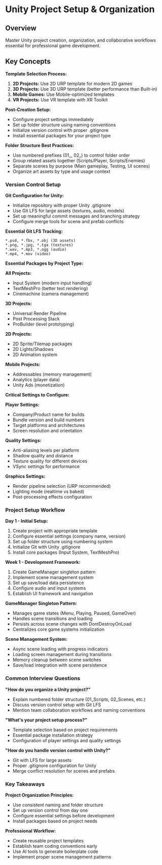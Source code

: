 # Unity Project Setup & Organization

## Overview
Master Unity project creation, organization, and collaborative workflows essential for professional game development.

## Key Concepts

**Template Selection Process:**
1. **2D Projects:** Use 2D URP template for modern 2D games
2. **3D Projects:** Use 3D URP template (better performance than Built-in)
3. **Mobile Games:** Use Mobile-optimized templates
4. **VR Projects:** Use VR template with XR Toolkit

**Post-Creation Setup:**
- Configure project settings immediately
- Set up folder structure using naming conventions
- Initialize version control with proper .gitignore
- Install essential packages for your project type

**Folder Structure Best Practices:**
- Use numbered prefixes (01_, 02_) to control folder order
- Group related assets together (Scripts/Player, Scripts/Enemies)
- Separate scenes by purpose (Main gameplay, Testing, UI scenes)
- Organize art assets by type and usage context

### Version Control Setup

**Git Configuration for Unity:**
- Initialize repository with proper Unity .gitignore
- Use Git LFS for large assets (textures, audio, models)
- Set up meaningful commit messages and branching strategy
- Configure merge tools for scene and prefab conflicts

**Essential Git LFS Tracking:**
```
*.psd, *.fbx, *.obj (3D assets)
*.png, *.jpg, *.tga (textures)  
*.wav, *.mp3, *.ogg (audio)
*.mp4, *.mov (video)
```

**Essential Packages by Project Type:**

**All Projects:**
- Input System (modern input handling)
- TextMeshPro (better text rendering)
- Cinemachine (camera management)

**3D Projects:**
- Universal Render Pipeline
- Post Processing Stack
- ProBuilder (level prototyping)

**2D Projects:**
- 2D Sprite/Tilemap packages
- 2D Lights/Shadows
- 2D Animation system

**Mobile Projects:**
- Addressables (memory management)
- Analytics (player data)
- Unity Ads (monetization)

**Critical Settings to Configure:**

**Player Settings:**
- Company/Product name for builds
- Bundle version and build numbers
- Target platforms and architectures
- Screen resolution and orientation

**Quality Settings:**
- Anti-aliasing levels per platform
- Shadow quality and distance
- Texture quality for different devices
- VSync settings for performance

**Graphics Settings:**
- Render pipeline selection (URP recommended)
- Lighting mode (realtime vs baked)
- Post-processing effects configuration

### Project Setup Workflow

**Day 1 - Initial Setup:**
1. Create project with appropriate template
2. Configure essential settings (company name, version)
3. Set up folder structure using numbering system
4. Initialize Git with Unity .gitignore
5. Install core packages (Input System, TextMeshPro)

**Week 1 - Development Framework:**
1. Create GameManager singleton pattern
2. Implement scene management system
3. Set up save/load data persistence
4. Configure audio and input systems
5. Establish UI framework and navigation

**GameManager Singleton Pattern:**
- Manages game states (Menu, Playing, Paused, GameOver)
- Handles scene transitions and loading
- Persists across scene changes with DontDestroyOnLoad
- Centralizes core game systems initialization

**Scene Management System:**
- Async scene loading with progress indicators
- Loading screen management during transitions
- Memory cleanup between scene switches
- Save/load integration with scene persistence

### Common Interview Questions

**"How do you organize a Unity project?"**
- Explain numbered folder structure (01_Scripts, 02_Scenes, etc.)
- Discuss version control setup with Git LFS
- Mention team collaboration workflows and naming conventions

**"What's your project setup process?"**
- Template selection based on project requirements
- Essential package installation strategy
- Configuration of player settings and quality settings

**"How do you handle version control with Unity?"**
- Git with LFS for large assets
- Proper .gitignore configuration for Unity
- Merge conflict resolution for scenes and prefabs

### Key Takeaways

**Project Organization Principles:**
- Use consistent naming and folder structure
- Set up version control from day one
- Configure essential settings before development
- Install packages based on project needs

**Professional Workflow:**
- Create reusable project templates
- Establish team coding conventions early
- Use AI tools to generate boilerplate code
- Implement proper scene management patterns